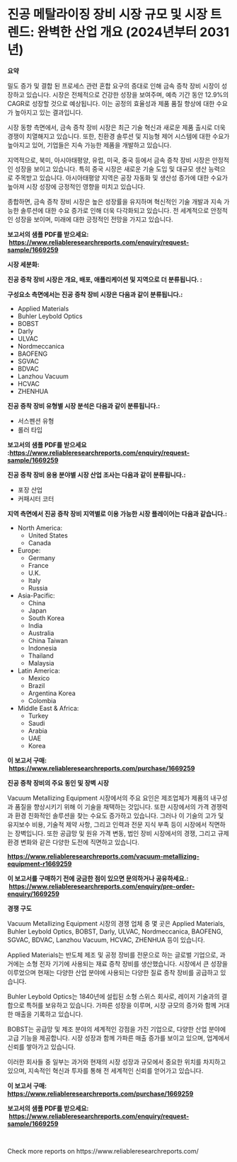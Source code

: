 <p><h1>진공 메탈라이징 장비 시장 규모 및 시장 트렌드: 완벽한 산업 개요 (2024년부터 2031년)</h1></p><p><strong>요약</strong></p>
<p><p>밀도 증가 및 결합 된 프로세스 관련 혼합 요구의 증대로 인해 금속 증착 장비 시장이 성장하고 있습니다. 시장은 전체적으로 건강한 성장을 보여주며, 예측 기간 동안 12.9%의 CAGR로 성장할 것으로 예상됩니다. 이는 공정의 효율성과 제품 품질 향상에 대한 수요가 높아지고 있는 결과입니다.</p><p>시장 동향 측면에서, 금속 증착 장비 시장은 최근 기술 혁신과 새로운 제품 출시로 더욱 경쟁이 치열해지고 있습니다. 또한, 친환경 솔루션 및 지능형 제어 시스템에 대한 수요가 높아지고 있어, 기업들은 지속 가능한 제품을 개발하고 있습니다.</p><p>지역적으로, 북미, 아시아태평양, 유럽, 미국, 중국 등에서 금속 증착 장비 시장은 안정적인 성장을 보이고 있습니다. 특히 중국 시장은 새로운 기술 도입 및 대규모 생산 능력으로 주목받고 있습니다. 아시아태평양 지역은 공장 자동화 및 생산성 증가에 대한 수요가 높아져 시장 성장에 긍정적인 영향을 미치고 있습니다.</p><p>종합하면, 금속 증착 장비 시장은 높은 성장률을 유지하며 혁신적인 기술 개발과 지속 가능한 솔루션에 대한 수요 증가로 인해 더욱 다각화되고 있습니다. 전 세계적으로 안정적인 성장을 보이며, 미래에 대한 긍정적인 전망을 가지고 있습니다.</p></p>
<p><strong>보고서의 샘플 PDF를 받으세요: &nbsp;<a href="https://www.reliableresearchreports.com/enquiry/request-sample/1669259">https://www.reliableresearchreports.com/enquiry/request-sample/1669259</a></strong></p>
<p><strong>시장 세분화:</strong></p>
<p><strong> 진공 증착 장비 시장은 개요, 배포, 애플리케이션 및 지역으로 더 분류됩니다. :</strong></p>
<p><strong>구성요소 측면에서는 진공 증착 장비 시장은 다음과 같이 분류됩니다.:</strong></p>
<p><ul><li>Applied Materials</li><li>Buhler Leybold Optics</li><li>BOBST</li><li>Darly</li><li>ULVAC</li><li>Nordmeccanica</li><li>BAOFENG</li><li>SGVAC</li><li>BDVAC</li><li>Lanzhou Vacuum</li><li>HCVAC</li><li>ZHENHUA</li></ul></p>
<p><strong> 진공 증착 장비 유형별 시장 분석은 다음과 같이 분류됩니다.:</strong></p>
<p><ul><li>서스펜션 유형</li><li>롤러 타입</li></ul></p>
<p><strong>보고서의 샘플 PDF를 받으세요 :<a href="https://www.reliableresearchreports.com/enquiry/request-sample/1669259">https://www.reliableresearchreports.com/enquiry/request-sample/1669259</a></strong></p>
<p><strong> 진공 증착 장비 응용 분야별 시장 산업 조사는 다음과 같이 분류됩니다.:</strong></p>
<p><ul><li>포장 산업</li><li>커패시터 코터</li></ul></p>
<p><strong>지역 측면에서 진공 증착 장비 지역별로 이용 가능한 시장 플레이어는 다음과 같습니다.:</strong></p>
<p><ul>
    <li>
        North America:
        <ul>
            <li>United States</li>
            <li>Canada</li>
        </ul>
    </li>
    <li>
        Europe:
        <ul>
            <li>Germany</li>
            <li>France</li>
            <li>U.K.</li>
            <li>Italy</li>
            <li>Russia</li>
        </ul>
    </li>
    <li>
        Asia-Pacific:
        <ul>
            <li>China</li>
            <li>Japan</li>
            <li>South Korea</li>
            <li>India</li>
            <li>Australia</li>
            <li>China Taiwan</li>
            <li>Indonesia</li>
            <li>Thailand</li>
            <li>Malaysia</li>
        </ul>
    </li>
    <li>
        Latin America:
        <ul>
            <li>Mexico</li>
            <li>Brazil</li>
            <li>Argentina Korea</li>
            <li>Colombia</li>
        </ul>
    </li>
    <li>
        Middle East & Africa:
        <ul>
            <li>Turkey</li>
            <li>Saudi</li>
            <li>Arabia</li>
            <li>UAE</li>
            <li>Korea</li>
        </ul>
    </li>
    </ul></p>
<p><strong>이 보고서 구매: &nbsp;<a href="https://www.reliableresearchreports.com/purchase/1669259">https://www.reliableresearchreports.com/purchase/1669259</a></strong></p>
<p><strong>진공 증착 장비의 주요 동인 및 장벽 시장</strong></p>
<p><p>Vacuum Metallizing Equipment 시장에서의 주요 요인은 제조업체가 제품의 내구성과 품질을 향상시키기 위해 이 기술을 채택하는 것입니다. 또한 시장에서의 가격 경쟁력과 환경 친화적인 솔루션을 찾는 수요도 증가하고 있습니다. 그러나 이 기술의 고가 및 유지보수 비용, 기술적 제약 사항, 그리고 인력과 전문 지식 부족 등이 시장에서 직면하는 장벽입니다. 또한 공급망 및 원유 가격 변동, 법인 장비 시장에서의 경쟁, 그리고 규제 환경 변화와 같은 다양한 도전에 직면하고 있습니다.</p></p>
<p><strong><a href="https://www.reliableresearchreports.com/vacuum-metallizing-equipment-r1669259">https://www.reliableresearchreports.com/vacuum-metallizing-equipment-r1669259</a></strong></p>
<p><strong>이 보고서를 구매하기 전에 궁금한 점이 있으면 문의하거나 공유하세요.: &nbsp;<a href="https://www.reliableresearchreports.com/enquiry/pre-order-enquiry/1669259">https://www.reliableresearchreports.com/enquiry/pre-order-enquiry/1669259</a></strong></p>
<p><strong>경쟁 구도</strong></p>
<p><p>Vacuum Metallizing Equipment 시장의 경쟁 업체 중 몇 곳은 Applied Materials, Buhler Leybold Optics, BOBST, Darly, ULVAC, Nordmeccanica, BAOFENG, SGVAC, BDVAC, Lanzhou Vacuum, HCVAC, ZHENHUA 등이 있습니다. </p><p>Applied Materials는 반도체 제조 및 공정 장비를 전문으로 하는 글로벌 기업으로, 과거에는 소형 전자 기기에 사용되는 재료 증착 장비를 생산했습니다. 시장에서 큰 성장을 이루었으며 현재는 다양한 산업 분야에 사용되는 다양한 질료 증착 장비를 공급하고 있습니다.</p><p>Buhler Leybold Optics는 1840년에 설립된 소형 스위스 회사로, 레이저 기술과의 결합으로 특허를 보유하고 있습니다. 가파른 성장을 이루며, 시장 규모의 증가와 함께 거대한 매출을 기록하고 있습니다.</p><p>BOBST는 공급망 및 제조 분야의 세계적인 강점을 가진 기업으로, 다양한 산업 분야에 고급 기능을 제공합니다. 시장 성장과 함께 가파른 매출 증가를 보이고 있으며, 업계에서 신뢰를 쌓아가고 있습니다.</p><p>이러한 회사들 중 일부는 과거와 현재의 시장 성장과 규모에서 중요한 위치를 차지하고 있으며, 지속적인 혁신과 투자를 통해 전 세계적인 신뢰를 얻어가고 있습니다.</p></p>
<p><strong>이 보고서 구매: &nbsp; <a href="https://www.reliableresearchreports.com/purchase/1669259">https://www.reliableresearchreports.com/purchase/1669259</a></strong></p>
<p><strong>보고서의 샘플 PDF를 받으세요: &nbsp;<a href="https://www.reliableresearchreports.com/enquiry/request-sample/1669259">https://www.reliableresearchreports.com/enquiry/request-sample/1669259</a></strong><strong></strong></p>
<p>&nbsp;</p>
<p>Check more reports on https://www.reliableresearchreports.com/</p>